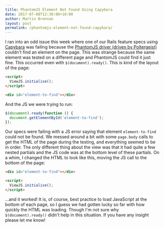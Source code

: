 ```yaml
---
title: PhantomJS Element Not Found Using Capybara
date: 2017-07-08T12:30:00+10:00
author: Martin Brennan
layout: post
permalink: /phantomjs-element-not-found-capybara/
---
```


I ran into an odd issue this week where one of our Rails feature specs using [Capybara](https://github.com/teamcapybara/capybara) was failing because the [PhantomJS driver (driven by Poltergeist)](https://github.com/teampoltergeist/poltergeist) couldn't find an element on the page. This was strange because the same element was tested on a different page and PhantomJS could find it just fine. This occurred even with `$(document).ready()`. This is kind of the layout of the page:

```html
<script>
  ViewJS.initialise();
</script>

<div id="element-to-find"></div>
```

And the JS we were trying to run:

```javascript
$(document).ready(function () {
  document.getElementById('element-to-find');
});
```

Our specs were failing with a JS error saying that element `element-to-find` could not be found. We messed around a bit with some `page.body` calls to get the HTML of the page during the testing, and everything seemed to be in order. The only different thing about the view was that it had quite a few nested partials and the JS code was at the bottom level of these partials. On a whim, I changed the HTML to look like this, moving the JS call to the bottom of the page:


```html
<div id="element-to-find"></div>

<script>
  ViewJS.initialise();
</script>
```

...and it worked! It is, of course, best practice to load JavaScript at the bottom of each page, so I guess we had gotten lucky so far with how quickly the HTML was loading. Though I'm not sure why `$(document).ready()` didn't help in this situation. If you have any insight please let me know!